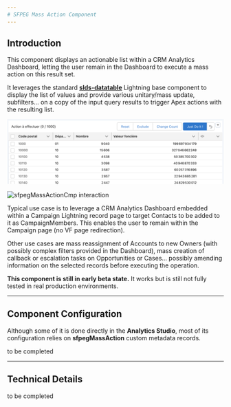 ```yaml
---
# SFPEG Mass Action Component
---
```


## Introduction

This component displays an actionable list within a CRM Analytics Dashboard, letting the
user remain in the Dashboard to execute a mass action on this result set.

It leverages the standard  **[slds-datatable](https://developer.salesforce.com/docs/component-library/bundle/lightning-datatable)** Lightning base component to display the list of values and provide various unitary/mass update, subfilters... on a copy of the input query results to trigger Apex actions with the resulting list.

![sfpegMassActionCmp in action](/media/sfpegMassAction.png)

![sfpegMassActionCmp interaction](/media/sfpegMassActionPopup.png)

Typical use case is to leverage a CRM Analytics Dashboard embedded within a Campaign Lightning record page to target Contacts to be added to it as CampaignMembers. This enables the user to remain within the Campaign page (no VF page redirection).

Other use cases are mass reassignment of Accounts to new Owners (with possibly complex filters provided in the Dashboard), mass creation of callback or escalation tasks on Opportunities or Cases... possibly amending information on the selected records before executing the operation.

**This component is still in early beta state.** It works but is still not fully tested in real 
production environments.

***

## Component Configuration

Although some of it is done directly in the **Analytics Studio**,
most of its configuration relies on **sfpegMassAction** custom metadata records.

to be completed


***

## Technical Details

to be completed
